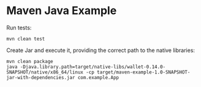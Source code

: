 # Maven Java Example

Run tests:
```
mvn clean test
```

Create Jar and execute it, providing the correct path to the native libraries:
```
mvn clean package
java -Djava.library.path=target/native-libs/wallet-0.14.0-SNAPSHOT/native/x86_64/linux -cp target/maven-example-1.0-SNAPSHOT-jar-with-dependencies.jar com.example.App
```


